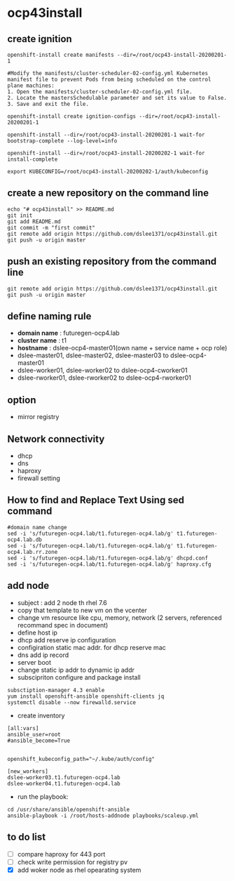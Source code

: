 # ocp43install

## create ignition
```
openshift-install create manifests --dir=/root/ocp43-install-20200201-1

#Modify the manifests/cluster-scheduler-02-config.yml Kubernetes manifest file to prevent Pods from being scheduled on the control plane machines:
1. Open the manifests/cluster-scheduler-02-config.yml file.
2. Locate the mastersSchedulable parameter and set its value to False.
3. Save and exit the file.

openshift-install create ignition-configs --dir=/root/ocp43-install-20200201-1

openshift-install --dir=/root/ocp43-install-20200201-1 wait-for bootstrap-complete --log-level=info

openshift-install --dir=/root/ocp43-install-20200202-1 wait-for install-complete 

export KUBECONFIG=/root/ocp43-install-20200202-1/auth/kubeconfig

```

## create a new repository on the command line
```
echo "# ocp43install" >> README.md
git init
git add README.md
git commit -m "first commit"
git remote add origin https://github.com/dslee1371/ocp43install.git
git push -u origin master
```

## push an existing repository from the command line
```
git remote add origin https://github.com/dslee1371/ocp43install.git
git push -u origin master
```

## define naming rule 
- **domain name** : futuregen-ocp4.lab
- **cluster name** : t1
- **hostname** : dslee-ocp4-master01(own name + service name + ocp role)
- dslee-master01, dslee-master02, dslee-master03 to dslee-ocp4-master01
- dslee-worker01, dslee-worker02 to dslee-ocp4-cworker01
- dslee-rworker01, dslee-rworker02 to dslee-ocp4-rworker01

## option
- mirror registry

## Network connectivity
- dhcp
- dns
- haproxy
- firewall setting

## How to find and Replace Text Using sed command
```
#domain name change
sed -i 's/futuregen-ocp4.lab/t1.futuregen-ocp4.lab/g' t1.futuregen-ocp4.lab.db
sed -i 's/futuregen-ocp4.lab/t1.futuregen-ocp4.lab/g' t1.futuregen-ocp4.lab.rr.zone
sed -i 's/futuregen-ocp4.lab/t1.futuregen-ocp4.lab/g' dhcpd.conf
sed -i 's/futuregen-ocp4.lab/t1.futuregen-ocp4.lab/g' haproxy.cfg
```
## add node
- subject : add 2 node th rhel 7.6 
- copy that template to new vm on the vcenter 
- change vm resource like cpu, memory, network (2 servers, referenced recommand spec in document)
- define host ip 
- dhcp add reserve ip configuration
- configiration static mac addr. for dhcp reserve mac
- dns add ip record
- server boot
- change static ip addr to dynamic ip addr
- subscipriton configure and package install 
```
subsctiption-manager 4.3 enable
yum install openshift-ansible openshift-clients jq
systemctl disable --now firewalld.service
```
- create inventory
```
[all:vars]
ansible_user=root 
#ansible_become=True 


openshift_kubeconfig_path="~/.kube/auth/config" 

[new_workers] 
dslee-worker03.t1.futuregen-ocp4.lab
dslee-worker04.t1.futuregen-ocp4.lab
```  
- run the playbook:
```
cd /usr/share/ansible/openshift-ansible
ansible-playbook -i /root/hosts-addnode playbooks/scaleup.yml 
```

## to do list
- [ ] compare haproxy for 443 port
- [ ] check write permission for registry pv 
- [x] add woker node as rhel opearating system 

